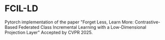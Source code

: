 # FCIL-LD
Pytorch implementation of the paper "Forget Less, Learn More: Contrastive-Based Federated Class Incremental Learning with a Low-Dimensional Projection Layer" Accepted by CVPR 2025.

